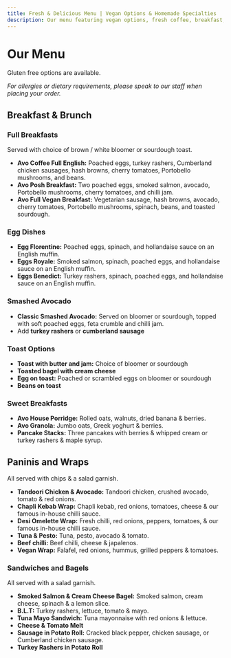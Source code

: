 ```yaml
---
title: Fresh & Delicious Menu | Vegan Options & Homemade Specialties
description: Our menu featuring vegan options, fresh coffee, breakfast, and more
---
```


# Our Menu

Gluten free options are available.

_For allergies or dietary requirements, please speak to our staff when placing your order._

## Breakfast & Brunch

### Full Breakfasts

Served with choice of brown / white bloomer or sourdough toast.

- **Avo Coffee Full English:** Poached eggs, turkey rashers, Cumberland chicken sausages, hash browns, cherry tomatoes, Portobello mushrooms, and beans.
- **Avo Posh Breakfast:** Two poached eggs, smoked salmon, avocado, Portobello mushrooms, cherry tomatoes, and chilli jam.
- **Avo Full Vegan Breakfast:** Vegetarian sausage, hash browns, avocado, cherry tomatoes, Portobello mushrooms, spinach, beans, and toasted sourdough.

### Egg Dishes

- **Egg Florentine:** Poached eggs, spinach, and hollandaise sauce on an English muffin.
- **Eggs Royale:** Smoked salmon, spinach, poached eggs, and hollandaise sauce on an English muffin.
- **Eggs Benedict:** Turkey rashers, spinach, poached eggs, and hollandaise sauce on an English muffin.

### Smashed Avocado

- **Classic Smashed Avocado:** Served on bloomer or sourdough, topped with soft poached eggs, feta crumble and chilli jam.
- Add **turkey rashers** or **cumberland sausage**

### Toast Options

- **Toast with butter and jam:** Choice of bloomer or sourdough
- **Toasted bagel with cream cheese**
- **Egg on toast:** Poached or scrambled eggs on bloomer or sourdough
- **Beans on toast**

### Sweet Breakfasts

- **Avo House Porridge:** Rolled oats, walnuts, dried banana & berries.
- **Avo Granola:** Jumbo oats, Greek yoghurt & berries.
- **Pancake Stacks:** Three pancakes with berries & whipped cream or turkey rashers & maple syrup.

## Paninis and Wraps

All served with chips & a salad garnish.

- **Tandoori Chicken & Avocado:** Tandoori chicken, crushed avocado, tomato & red onions.
- **Chapli Kebab Wrap:** Chapli kebab, red onions, tomatoes, cheese & our famous in-house chilli sauce.
- **Desi Omelette Wrap:** Fresh chilli, red onions, peppers, tomatoes, & our famous in-house chilli sauce.
- **Tuna & Pesto:** Tuna, pesto, avocado & tomato.
- **Beef chilli:** Beef chilli, cheese & japalenos.
- **Vegan Wrap:** Falafel, red onions, hummus, grilled peppers & tomatoes.

### Sandwiches and Bagels

All served with a salad garnish.

- **Smoked Salmon & Cream Cheese Bagel:** Smoked salmon, cream cheese, spinach & a lemon slice.
- **B.L.T:** Turkey rashers, lettuce, tomato & mayo.
- **Tuna Mayo Sandwich:** Tuna mayonnaise with red onions & lettuce.
- **Cheese & Tomato Melt**
- **Sausage in Potato Roll:** Cracked black pepper, chicken sausage, or Cumberland chicken sausage.
- **Turkey Rashers in Potato Roll**
